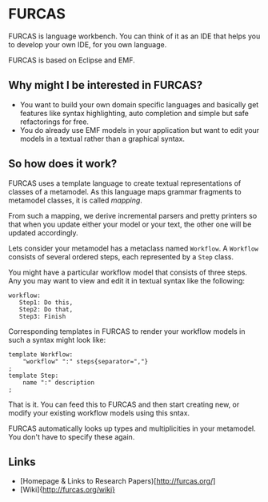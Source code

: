# FURCAS

FURCAS is language workbench. You can think of it as an IDE that helps you to 
develop your own IDE, for you own language.

FURCAS is based on Eclipse and EMF.

## Why might I be interested in FURCAS?
* You want to build your own domain specific languages and basically get features
  like syntax highlighting, auto completion and simple but safe refactorings for
  free.
* You do already use EMF models in your application but want to edit your models
  in a textual rather than a graphical syntax.

## So how does it work?
FURCAS uses a template language to create textual representations of classes of a metamodel.
As this language maps grammar fragments to metamodel classes, it is called _mapping_.

From such a mapping, we derive incremental parsers and pretty printers so that when you
update either your model or your text, the other one will be updated accordingly.

Lets consider your metamodel has a metaclass named `Workflow`. A `Workflow` consists
of several ordered steps, each represented by a `Step` class.

You might have a particular workflow model that consists of three steps. Any you may want
to view and edit it in textual syntax like the following:

    workflow:
       Step1: Do this,
       Step2: Do that,
       Step3: Finish


Corresponding templates in FURCAS to render your workflow models in such a syntax might
look like:

    template Workflow:
        "workflow" ":" steps{separator=","}
    ; 
    template Step:
        name ":" description
    ;

That is it. You can feed this to FURCAS and then start creating new, or modify your existing
workflow models using this sntax. 

FURCAS automatically looks up types and multiplicities in your metamodel.
You don't have to specify these again.


## Links
* [Homepage & Links to Research Papers)[http://furcas.org/]
* [Wiki]{http://furcas.org/wiki}

